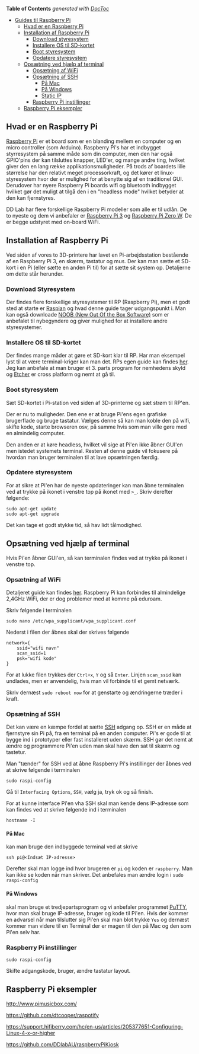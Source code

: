 <!-- START doctoc generated TOC please keep comment here to allow auto update -->
<!-- DON'T EDIT THIS SECTION, INSTEAD RE-RUN doctoc TO UPDATE -->
**Table of Contents**  *generated with [DocToc](https://github.com/thlorenz/doctoc)*

- [Guides til Raspberry Pi](#guides-til-raspberry-pi)
  - [Hvad er en Raspberry Pi](#hvad-er-en-raspberry-pi)
  - [Installation af Raspberry Pi](#installation-af-raspberry-pi)
    - [Download styresystem](#download-styresystem)
    - [Installere OS til SD-kortet](#installere-os-til-sd-kortet)
    - [Boot styresystem](#boot-styresystem)
    - [Opdatere styresystem](#opdatere-styresystem)
  - [Opsætning ved hjælp af terminal](#ops%C3%A6tning-ved-hj%C3%A6lp-af-terminal)
    - [Opsætning af WiFi](#ops%C3%A6tning-af-wifi)
    - [Opsætning af SSH](#ops%C3%A6tning-af-ssh)
      - [På Mac](#p%C3%A5-mac)
      - [På Windows](#p%C3%A5-windows)
      - [Static IP](#static-ip)
    - [Raspberry Pi instillinger](#raspberry-pi-instillinger)
  - [Raspberry Pi eksempler](#raspberry-pi-eksempler)

<!-- END doctoc generated TOC please keep comment here to allow auto update -->

## Hvad er en Raspberry Pi
[Raspberry Pi](https://www.raspberrypi.org/help/what-%20is-a-raspberry-pi/ "About Raspberry Pi") er et board som er en blanding mellem en computer og en micro controller (som Arduino).  Raspberry Pi's har et indbygget styrresystem på samme måde som din computer, men den har også GPIO'pins der kan tilsluttes knapper, LED'er, og mange andre ting, hvilket giver den en lang række applikationsmuligheder. På trods af boardets lille størrelse har den relativt meget processorkraft, og det kører et linux-styresystem hvor der er mulighed for at benytte sig af en traditionel GUI. Derudover har nyere Raspberry Pi boards wifi og bluetooth indbygget hvilket gør det muligt at tilgå den i en "headless mode" hvilket betyder at den kan fjernstyres.

DD Lab har flere forskellige Raspberry Pi modeller som alle er til udlån. De to nyeste og dem vi anbefaler er [Raspberry Pi 3](https://www.raspberrypi.org/products/raspberry-pi-3-model-b-plus/) og [Raspberry Pi Zero W](https://www.raspberrypi.org/products/raspberry-pi-zero-w/). De er begge udstyret med on-board WiFi.

## Installation af Raspberry Pi
Ved siden af vores to 3D-printere har lavet en Pi-arbejdsstation bestående af en Raspberry Pi 3, en skærm, tastatur og mus.
Der kan man sætte et SD-kort i en Pi (eller sætte en anden Pi til) for at sætte sit system op. Detaljerne om dette står herunder.

### Download Styresystem
  
Der findes flere forskellige styresystemer til RP (Raspberry Pi), men et godt sted at starte er [Raspian](https://www.raspberrypi.org/downloads/raspbian/ "Raspian download page") og hvad denne guide tager udgangspunkt i.
Man kan også downloade [NOOB (New Out Of the Box Software)](https://www.raspberrypi.org/downloads/noobs/ "NOOB download page") som er anbefalet til nybegyndere og giver mulighed for at installere andre styresystemer.

### Installere OS til SD-kortet
Der findes mange måder at gøre et SD-kort klar til RP. Har man eksempel lyst til at være terminal-kriger kan man det. RPs egen guide kan findes [her](https://www.raspberrypi.org/documentation/installation/installing-images/ "flash and install").
Jeg kan anbefale at man bruger et 3. parts program for nemhedens skyld og [Etcher](https://etcher.io/ "Etcher webpage") er cross platform og nemt at gå til.

### Boot styresystem
Sæt SD-kortet i Pi-station ved siden af 3D-printerne og sæt strøm til RP'en.

Der er nu to muligheder.
Den ene er at bruge Pi'ens egen grafiske brugerflade og bruge tastatur. Vælges denne så kan man koble den på wifi, skifte kode, starte browseren osv, på samme hvis som man ville gøre med en almindelig computer.

Den anden er at køre headless, hvilket vil sige at Pi'en ikke åbner GUI'en men istedet systemets terminal.
Resten af denne guide vil fokusere på hvordan man bruger terminalen til at lave opsætningen færdig.

### Opdatere styresystem
For at sikre at Pi'en har de nyeste opdateringer kan man åbne terminalen  ved at trykke på ikonet i venstre top på ikonet med `>_`. Skriv derefter følgende:

```
sudo apt-get update
sudo apt-get upgrade
```
Det kan tage et godt stykke tid, så hav lidt tålmodighed.

## Opsætning ved hjælp af terminal
Hvis Pi'en åbner GUI'en, så kan terminalen findes ved at trykke på ikonet i venstre top.

### Opsætning af WiFi
Detaljeret guide kan findes [her](https://www.raspberrypi.org/documentation/configuration/wireless/wireless-cli.md "WiFi setup"). Raspberry Pi kan forbindes til almindelige 2,4GHz WiFi, der er dog problemer med at komme på eduroam.

Skriv følgende i terminalen
```
sudo nano /etc/wpa_supplicant/wpa_supplicant.conf
```
Nederst i filen der åbnes skal der skrives følgende
```
network={
    ssid="wifi navn"
    scan_ssid=1
    psk="wifi kode"
}
```
For at lukke filen trykkes der `Ctrl+x`, `Y` og så `Enter`.
Linjen `scan_ssid` kan undlades, men er anvendelig, hvis man vil forbinde til et gemt netværk.

Skriv dernæst `sudo reboot now` for at genstarte og ændringerne træder i kraft.

### Opsætning af SSH
Det kan være en kæmpe fordel at sætte  [SSH](https://www.raspberrypi.org/documentation/remote-access/ssh/ "guide til opsætning af SSH") adgang op. SSH er en måde at fjernstyre sin Pi på, fra en terminal på en anden computer. Pi's er gode til at bygge ind i prototyper eller fast installeret uden skærm. SSH gør det nemt at ændre og programmere Pi'en uden man skal have den sat til skærm og tastetur.

Man "tænder" for SSH ved at åbne Raspberry Pi's instillinger der åbnes ved at skrive følgende i terminalen
```
sudo raspi-config
```
Gå til `Interfacing Options`, `SSH`, vælg ja, tryk ok og så finish.

For at kunne interface Pi'en vha SSH skal man kende dens IP-adresse som kan findes ved at skrive følgende ind i terminalen
```
hostname -I
```

#### På Mac
kan man bruge den indbyggede terminal ved at skrive
```
ssh pi@<Indsæt IP-adresse>
```
Derefter skal man logge ind hvor brugeren er `pi` og koden er `raspberry`. Man kan ikke se koden når man skriver. Det anbefales man ændre login i `sudo raspi-config`

#### På Windows
skal man bruge et tredjepartsprogram og vi anbefaler programmet [PuTTY](https://www.putty.org/), hvor man skal bruge IP-adresse, bruger og kode til Pi'en. Hvis der kommer en advarsel når man tilslutter sig Pi'en skal man blot trykke `Yes` og dernæst kommer man videre til en Terminal der er magen til den på Mac og den som Pi'en selv har.

### Raspberry Pi instillinger
```
sudo raspi-config
```
Skifte adgangskode, bruger, ændre tastatur layout.

## Raspberry Pi eksempler

http://www.pimusicbox.com/

https://github.com/dtcooper/raspotify

https://support.hifiberry.com/hc/en-us/articles/205377651-Configuring-Linux-4-x-or-higher

https://github.com/DDlabAU/raspberryPiKiosk
